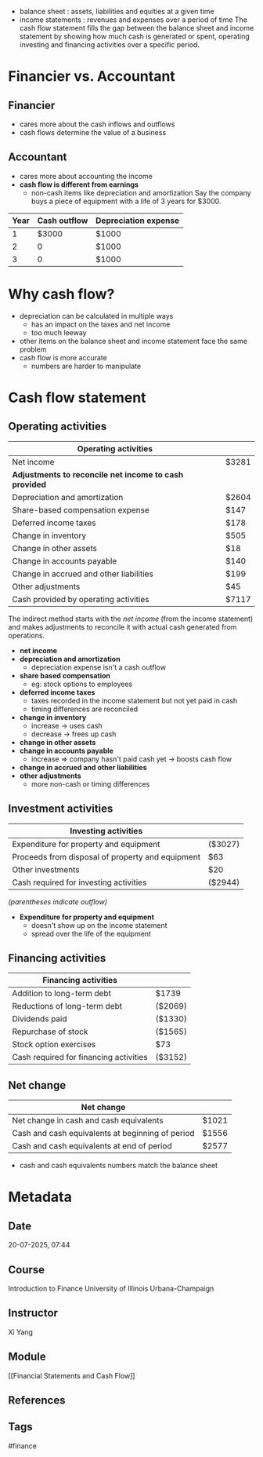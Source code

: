 - balance sheet : assets, liabilities and equities at a given time
- income statements : revenues and expenses over a period of time
The cash flow statement fills the gap between the balance sheet and income statement by showing how much cash is generated or spent, operating investing and financing activities over a specific period.
# Financier vs. Accountant
## Financier
- cares more about the cash inflows and outflows
- cash flows determine the value of a business
## Accountant
- cares more about accounting the income
- **cash flow is different from earnings**
	- non-cash items like depreciation and amortization
Say the company buys a piece of equipment with a life of 3 years for $3000.

| Year | Cash outflow | Depreciation expense |
| ---- | ------------ | -------------------- |
| 1    | $3000        | $1000                |
| 2    | 0            | $1000                |
| 3    | 0            | $1000                |
# Why cash flow?
- depreciation can be calculated in multiple ways
	- has an impact on the taxes and net income
	- too much leeway
- other items on the balance sheet and income statement face the same problem
- cash flow is more accurate
	- numbers are harder to manipulate
# Cash flow statement
## Operating activities
| **Operating activities**                                 |       |
| -------------------------------------------------------- | ----- |
| Net income                                               | $3281 |
| **Adjustments to reconcile net income to cash provided** |       |
| Depreciation and amortization                            | $2604 |
| Share-based compensation expense                         | $147  |
| Deferred income taxes                                    | $178  |
| Change in inventory                                      | $505  |
| Change in other assets                                   | $18   |
| Change in accounts payable                               | $140  |
| Change in accrued and other liabilities                  | $199  |
| Other adjustments                                        | $45   |
| Cash provided by operating activities                    | $7117 |
The indirect method starts with the *net income* (from the income statement) and makes adjustments to reconcile it with actual cash generated from operations.
- **net income**
- **depreciation and amortization**
	- depreciation expense isn't a cash outflow
- **share based compensation**
	- eg: stock options to employees
- **deferred income taxes**
	- taxes recorded in the income statement but not yet paid in cash
	- timing differences are reconciled
- **change in inventory**
	- increase -> uses cash
	- decrease -> frees up cash
- **change in other assets**
- **change in accounts payable**
	- increase => company hasn't paid cash yet -> boosts cash flow
- **change in accrued and other liabilities**
- **other adjustments**
	- more non-cash or timing differences
## Investment activities
| **Investing activities**                         |         |
| ------------------------------------------------ | ------- |
| Expenditure for property and equipment           | ($3027) |
| Proceeds from disposal of property and equipment | $63     |
| Other investments                                | $20     |
| Cash required for investing activities           | ($2944) |
*(parentheses indicate outflow)*
- **Expenditure for property and equipment**
	- doesn't show up on the income statement
	- spread over the life of the equipment
## Financing activities
| **Financing activities**               |         |
| -------------------------------------- | ------- |
| Addition to long-term debt             | $1739   |
| Reductions of long-term debt           | ($2069) |
| Dividends paid                         | ($1330) |
| Repurchase of stock                    | ($1565) |
| Stock option exercises                 | $73     |
| Cash required for financing activities | ($3152) |
## Net change
| **Net change**                                   |       |
| ------------------------------------------------ | ----- |
| Net change in cash and cash equivalents          | $1021 |
| Cash and cash equivalents at beginning of period | $1556 |
| Cash and cash equivalents at end of period       | $2577 |
- cash and cash equivalents numbers match the balance sheet
# Metadata
## Date
20-07-2025, 07:44
## Course
Introduction to Finance
University of Illinois Urbana-Champaign
## Instructor
Xi Yang
## Module
[[Financial Statements and Cash Flow]]
## References
## Tags
#finance 